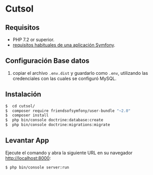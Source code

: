 Cutsol
========================

Requisitos
------------

  * PHP 7.2 or superior.
  * [requisitos habituales de una aplicación Symfony][1].
  
Configuración Base datos
------------
1. copiar el archivo `.env.dist` y guardarlo
  como `.env`, utilizando las credenciales con las cuales se configuró MySQL.

 

Instalación
------------

```bash
$  cd cutsol/
$  composer require friendsofsymfony/user-bundle "~2.0"
$  composer install
$  php bin/console doctrine:database:create
$  php bin/console doctrine:migrations:migrate
```

Levantar App
-----

Ejecute el comando y abra la siguiente URL en su navegador <http://localhost:8000>:

```bash
$ php bin/console server:run
```




[1]: https://symfony.com/doc/current/reference/requirements.html

